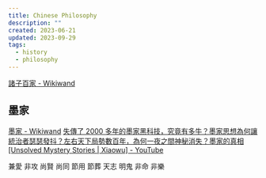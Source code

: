 ```yaml
---
title: Chinese Philosophy
description: ""
created: 2023-06-21
updated: 2023-09-29
tags:
  - history
  - philosophy
---
```


[諸子百家 - Wikiwand](https://www.wikiwand.com/zh-hk/%E8%AF%B8%E5%AD%90%E7%99%BE%E5%AE%B6)

## 墨家

[墨家 - Wikiwand](https://www.wikiwand.com/zh/%E5%A2%A8%E5%AE%B6)
[失傳了 2000 多年的墨家黑科技，究竟有多牛？墨家思想為何讓統治者瑟瑟發抖？左右天下局勢數百年，為何一夜之間神秘消失？墨家的真相[Unsolved Mystery Stories | Xiaowu] - YouTube](https://www.youtube.com/watch?v=tuaNcnd7eHg)

兼愛
非攻
尚賢
尚同
節用
節葬
天志
明鬼
非命
非樂
